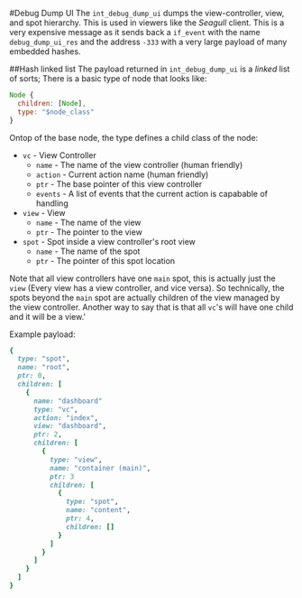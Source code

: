 #Debug Dump UI
The `int_debug_dump_ui` dumps the view-controller, view, and spot hierarchy. This is used in viewers like the *Seagull* client. This is a very expensive
message as it sends back a `if_event` with the name `debug_dump_ui_res` and the address `-333` with a very large payload of many embedded hashes.

##Hash linked list
The payload returned in `int_debug_dump_ui` is a *linked* list of sorts; There is a basic type of node that looks like:

```js
Node {
  children: [Node],
  type: "$node_class"
}
```

Ontop of the base node, the type defines a child class of the node:

  * `vc` - View Controller
    * `name` - The name of the view controller (human friendly)
    * `action` - Current action name (human friendly)
    * `ptr` - The base pointer of this view controller
    * `events` - A list of events that the current action is capabable of handling
  * `view` - View
    * `name` - The name of the view
    * `ptr` - The pointer to the view
  * `spot` - Spot inside a view controller's root view
    * `name` - The name of the spot
    * `ptr` - The pointer of this spot location

Note that all view controllers have one `main` spot, this is actually just the `view` (Every view has a view controller, and vice versa).  So technically,
the spots beyond the `main` spot are actually children of the view managed by the view controller.
Another way to say that is that all `vc`'s will have one child and it will be a view.'

Example payload:

```ruby
{
  type: "spot",
  name: "root",
  ptr: 0,
  children: [
    {
      name: "dashboard"
      type: "vc",
      action: "index",
      view: "dashboard",
      ptr: 2,
      children: [
        {
          type: "view",
          name: "container (main)",
          ptr: 3
          children: [
            {
              type: "spot",
              name: "content",
              ptr: 4,
              children: []
            }
          ]
        }
      ]
    }
  ]
}
```
